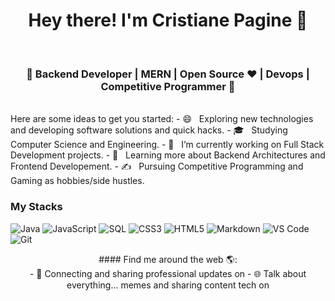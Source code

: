 <h1 align="center">Hey there! I'm Cristiane Pagine 👋 </h1></br>
<h3 align="center">🚀 Backend Developer | MERN  | Open Source ♥ | Devops | Competitive Programmer  🚀</h3></br>
Here are some ideas to get you started:
  - 😄 &nbsp; Exploring new technologies and developing software solutions and quick hacks.
  - 🎓 &nbsp; Studying Computer Science and Engineering.
  - 💼 &nbsp; I’m currently working on Full Stack Development projects.
  - 🌱 &nbsp; Learning more about Backend Architectures and Frontend Developement.
  - ✍️ &nbsp; Pursuing Competitive Programming and Gaming as hobbies/side hustles.  


### My Stacks </br>

![Java](https://img.shields.io/badge/-Java-000000?style=for-the-badge&logo=Java&logoColor=007396)
![JavaScript](https://img.shields.io/badge/-JavaScript-000000?style=for-the-badge&logo=javascript)
![SQL](https://img.shields.io/badge/-SQL-000000?style=for-the-badge&logo=MySQL)
![CSS3](https://img.shields.io/badge/-CSS3-000000?style=for-the-badge&logo=CSS3)
![HTML5](https://img.shields.io/badge/-HTML5-000000?style=for-the-badge&logo=HTML5)
![Markdown](http://img.shields.io/badge/-Markdown-000000?style=for-the-badge&logo=Markdown&logoColor=magenta)
![VS Code](http://img.shields.io/badge/-VS%20Code-000000?style=for-the-badge&logo=Visual-studio-code&logoColor=blue)
![Git](http://img.shields.io/badge/-Git-000000?style=for-the-badge&logo=Git)


<p align="center">
  #### Find me around the web 🌎:</br>
- 💼 Connecting and sharing professional updates on <a href="https://www.linkedin.com/in/cristianepagine/" alt="Linkedin"></a>
- 🌐 Talk about everything... memes and sharing content tech on <a href="https://www.instagram.com/crispagine/" alt="Facebook"></a>
</p>
